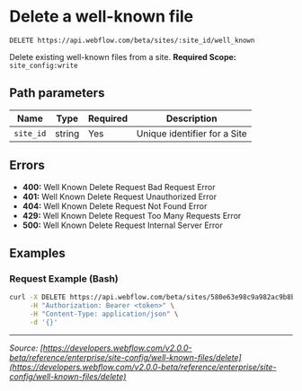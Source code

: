 # Delete a well-known file

```
DELETE https://api.webflow.com/beta/sites/:site_id/well_known
```

Delete existing well-known files from a site.
**Required Scope:** `site_config:write`


## Path parameters

| Name | Type | Required | Description |
|---|---|---|---|
| `site_id` | string | Yes | Unique identifier for a Site |




## Errors

* **400:** Well Known Delete Request Bad Request Error
* **401:** Well Known Delete Request Unauthorized Error
* **404:** Well Known Delete Request Not Found Error
* **429:** Well Known Delete Request Too Many Requests Error
* **500:** Well Known Delete Request Internal Server Error




## Examples

### Request Example (Bash)

```bash
curl -X DELETE https://api.webflow.com/beta/sites/580e63e98c9a982ac9b8b741/well_known \
     -H "Authorization: Bearer <token>" \
     -H "Content-Type: application/json" \
     -d '{}'
```


---
*Source: [https://developers.webflow.com/v2.0.0-beta/reference/enterprise/site-config/well-known-files/delete](https://developers.webflow.com/v2.0.0-beta/reference/enterprise/site-config/well-known-files/delete)*